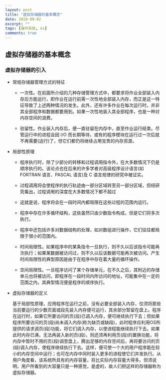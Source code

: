 ```yaml
---
layout: post
title: "虚拟存储器的基本概念"
date: 2018-09-02
excerpt: ""
tags: [操作系统, os]
comments: true
---
```


## 虚拟存储器的基本概念

### 虚拟存储器的引入

* 常规存储器管理方式的特征

    * 一次性。在前面所介绍的几种存储管理方式中，都要求将作业全部装入内存后方能运行，即作业在运行前需一次性地全部装入内存，而正是这一特征导致了上述两种情况的发生。此外，还有许多作业在每次运行时，并非其全部程序和数据都要用到。如果一次性地装入其全部程序，也是一种对内存空间的浪费。

    * 驻留性。作业装入内存后，便一直驻留在内存中，直至作业运行结束。尽管运行中的进程会因 I/O 而长期等待，或有的程序模块在运行过一次后就不再需要(运行)了，但它们都仍将继续占用宝贵的内存资源。

* 局部性原理

    * 程序执行时，除了少部分的转移和过程调用指令外，在大多数情况下仍是顺序执行的。该论点也在后来的许多学者对高级程序设计语言(如 FORTRAN 语言、PASCAL 语言)及 C 语言规律的研究中被证实。

    * 过程调用将会使程序的执行轨迹由一部分区域转至另一部分区域，但经研究看出，过程调用的深度在大多数情况下都不超过

    * 这就是说，程序将会在一段时间内都局限在这些过程的范围内运行。

    * 程序中存在许多循环结构，这些虽然只由少数指令构成，但是它们将多次执行。

    * 程序中还包括许多对数据结构的处理，如对数组进行操作，它们往往都局限于很小的范围内。

    * 时间局限性。如果程序中的某条指令一旦执行，则不久以后该指令可能再次执行；如果某数据被访问过，则不久以后该数据可能再次被访问。产生时间局限性的典型原因是由于在程序中存在着大量的循环操作。

    * 空间局限性。一旦程序访问了某个存储单元，在不久之后，其附近的存储单元也将被访问，即程序在一段时间内所访问的地址，可能集中在一定的范围之内，其典型情况便是程序的顺序执行。

* 虚拟存储器的定义

    基于局部性原理，应用程序在运行之前，没有必要全部装入内存，仅须将那些当前要运行的少数页面或段先装入内存便可运行，其余部分暂留在盘上。程序在运行时，如果它所要访问的页(段)已调入内存，便可继续执行下去；但如果程序所要访问的页(段)尚未调入内存(称为缺页或缺段)，此时程序应利用OS所提供的请求调页(段)功能，将它们调入内存，以使进程能继续执行下去。如果此时内存已满，无法再装入新的页(段)，则还须再利用页(段)的置换功能，将内存中暂时不用的页(段)调至盘上，腾出足够的内存空间后，再将要访问的页(段)调入内存，使程序继续执行下去。这样，便可使一个大的用户程序能在较小的内存空间中运行；也可在内存中同时装入更多的进程使它们并发执行。从用户角度看，该系统所具有的内存容量，将比实际内存容量大得多。但须说明，用户所看到的大容量只是一种感觉，是虚的，故人们把这样的存储器称为虚拟存储器。


